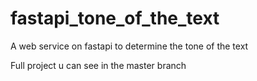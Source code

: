 # fastapi_tone_of_the_text
A web service on fastapi to determine the tone of the text

Full project u can see in the master branch
